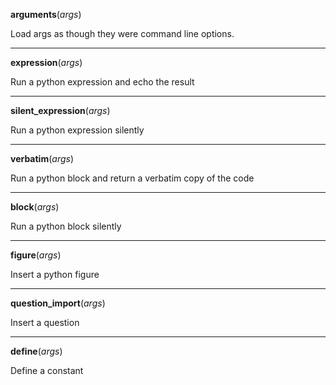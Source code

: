 **arguments**(*args*)


Load args as though they were command line options.

***
**expression**(*args*)


Run a python expression and echo the result

***
**silent_expression**(*args*)


Run a python expression silently

***
**verbatim**(*args*)


Run a python block and return a verbatim copy of the code

***
**block**(*args*)


Run a python block silently

***
**figure**(*args*)


Insert a python figure

***
**question_import**(*args*)


Insert a question

***
**define**(*args*)


Define a constant
